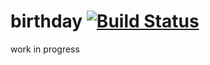 birthday [![Build Status](https://travis-ci.org/voutasaurus/birthday.svg?branch=master)](https://travis-ci.org/voutasaurus/birthday)
=======

work in progress